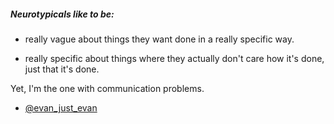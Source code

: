 

##### Neurotypicals like to be:

- really vague about things they want done in a really specific way.

- really specific about things where they actually don't care how it's done, just that it's done.

Yet, I'm the one with communication problems.

- [@evan_just_evan](https://twitter.com/evan_just_evan/status/1369650019964444674)